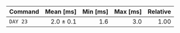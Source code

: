 | Command | Mean [ms] | Min [ms] | Max [ms] | Relative |
|:---|---:|---:|---:|---:|
| `DAY 23` | 2.0 ± 0.1 | 1.6 | 3.0 | 1.00 |
